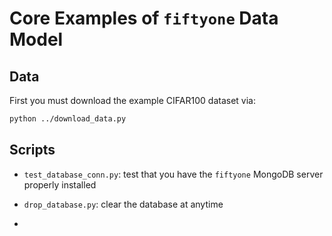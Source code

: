 # Core Examples of `fiftyone` Data Model

## Data

First you must download the example CIFAR100 dataset via:
```bash
python ../download_data.py
```

## Scripts

 - `test_database_conn.py`: test that you have the `fiftyone` MongoDB server
 properly installed
 
- `drop_database.py`: clear the database at anytime

- 
